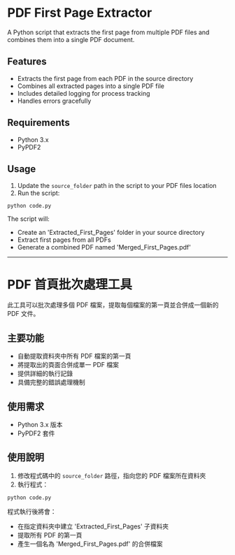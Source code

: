 # PDF First Page Extractor

A Python script that extracts the first page from multiple PDF files and combines them into a single PDF document.

## Features

- Extracts the first page from each PDF in the source directory
- Combines all extracted pages into a single PDF file
- Includes detailed logging for process tracking
- Handles errors gracefully

## Requirements

- Python 3.x
- PyPDF2


## Usage

1. Update the `source_folder` path in the script to your PDF files location
2. Run the script:
```
python code.py
```

The script will:
- Create an 'Extracted_First_Pages' folder in your source directory
- Extract first pages from all PDFs
- Generate a combined PDF named 'Merged_First_Pages.pdf'

---

# PDF 首頁批次處理工具

此工具可以批次處理多個 PDF 檔案，提取每個檔案的第一頁並合併成一個新的 PDF 文件。

## 主要功能

- 自動提取資料夾中所有 PDF 檔案的第一頁
- 將提取出的頁面合併成單一 PDF 檔案
- 提供詳細的執行記錄
- 具備完整的錯誤處理機制

## 使用需求

- Python 3.x 版本
- PyPDF2 套件


## 使用說明

1. 修改程式碼中的 `source_folder` 路徑，指向您的 PDF 檔案所在資料夾
2. 執行程式：
```
python code.py
```

程式執行後將會：
- 在指定資料夾中建立 'Extracted_First_Pages' 子資料夾
- 提取所有 PDF 的第一頁
- 產生一個名為 'Merged_First_Pages.pdf' 的合併檔案